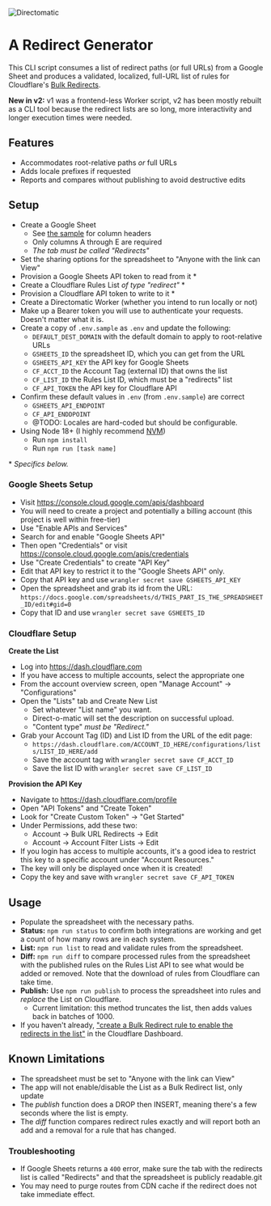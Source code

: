 ![Directomatic](./docs/directomatic.png)

# A Redirect Generator

This CLI script consumes a list of redirect paths (or full URLs) from a Google
Sheet and produces a validated, localized, full-URL list of rules for Cloudflare's
[Bulk Redirects](https://developers.cloudflare.com/rules/bulk-redirects/).

**New in v2:** v1 was a frontend-less Worker script, v2 has been mostly rebuilt
as a CLI tool because the redirect lists are so long, more interactivity and
longer execution times were needed.

## Features

- Accommodates root-relative paths _or_ full URLs
- Adds locale prefixes if requested
- Reports and compares without publishing to avoid destructive edits

## Setup

- Create a Google Sheet
  - See [the sample](./docs/spreadsheet-template.csv) for column headers
  - Only columns A through E are required
  - _The tab must be called "Redirects"_
- Set the sharing options for the spreadsheet to "Anyone with the link can View"
- Provision a Google Sheets API token to read from it \*
- Create a Cloudflare Rules List _of type "redirect"_ \*
- Provision a Cloudflare API token to write to it \*
- Create a Directomatic Worker (whether you intend to run locally or not)
- Make up a Bearer token you will use to authenticate your requests. Doesn't matter what it is.
- Create a copy of `.env.sample` as `.env` and update the following:
  - `DEFAULT_DEST_DOMAIN` with the default domain to apply to root-relative URLs
  - `GSHEETS_ID` the spreadsheet ID, which you can get from the URL
  - `GSHEETS_API_KEY` the API key for Google Sheets
  - `CF_ACCT_ID` the Account Tag (external ID) that owns the list
  - `CF_LIST_ID` the Rules List ID, which must be a "redirects" list
  - `CF_API_TOKEN` the API key for Cloudflare API
- Confirm these default values in `.env` (from `.env.sample`) are correct
  - `GSHEETS_API_ENDPOINT`
  - `CF_API_ENDDPOINT`
  - @TODO: Locales are hard-coded but should be configurable.
- Using Node 18+ (I highly recommend [NVM](https://github.com/nvm-sh/nvm))
  - Run `npm install`
  - Run `npm run [task name]`

\* _Specifics below._

### Google Sheets Setup

- Visit https://console.cloud.google.com/apis/dashboard
- You will need to create a project and potentially a billing account (this project is well within free-tier)
- Use "Enable APIs and Services"
- Search for and enable "Google Sheets API"
- Then open "Credentials" or visit https://console.cloud.google.com/apis/credentials
- Use "Create Credentials" to create "API Key"
- Edit that API key to restrict it to the "Google Sheets API" only.
- Copy that API key and use `wrangler secret save GSHEETS_API_KEY`
- Open the spreadsheet and grab its id from the URL: `https://docs.google.com/spreadsheets/d/THIS_PART_IS_THE_SPREADSHEET_ID/edit#gid=0`
- Copy that ID and use `wrangler secret save GSHEETS_ID`

### Cloudflare Setup

**Create the List**

- Log into https://dash.cloudflare.com
- If you have access to multiple accounts, select the appropriate one
- From the account overview screen, open "Manage Account" -> "Configurations"
- Open the "Lists" tab and Create New List
  - Set whatever "List name" you want.
  - Direct-o-matic will set the description on successful upload.
  - "Content type" _must be "Redirect."_
- Grab your Account Tag (ID) and List ID from the URL of the edit page:
  - `https://dash.cloudflare.com/ACCOUNT_ID_HERE/configurations/lists/LIST_ID_HERE/add`
  - Save the account tag with `wrangler secret save CF_ACCT_ID`
  - Save the list ID with `wrangler secret save CF_LIST_ID`

**Provision the API Key**

- Navigate to https://dash.cloudflare.com/profile
- Open "API Tokens" and "Create Token"
- Look for "Create Custom Token" -> "Get Started"
- Under Permissions, add these two:
  - Account -> Bulk URL Redirects -> Edit
  - Account -> Account Filter Lists -> Edit
- If you login has access to multiple accounts, it's a good idea to restrict
  this key to a specific account under "Account Resources."
- The key will only be displayed once when it is created!
- Copy the key and save with `wrangler secret save CF_API_TOKEN`

## Usage

- Populate the spreadsheet with the necessary paths.
- **Status:** `npm run status` to confirm both integrations are working and
  get a count of how many rows are in each system.
- **List:** `npm run list` to read and validate rules from the spreadsheet.
- **Diff:** `npm run diff` to compare processed rules from the spreadsheet
  with the published rules on the Rules List API to see what would be added or
  removed. Note that the download of rules from Cloudflare can take time.
- **Publish:** Use `npm run publish` to process the spreadsheet into rules and
  _replace_ the List on Cloudflare.
  - Current limitation: this method truncates the list, then adds values back in
    batches of 1000.
- If you haven't already, ["create a Bulk Redirect rule to enable the redirects in the list"](https://developers.cloudflare.com/rules/bulk-redirects/create-dashboard/#3-create-a-bulk-redirect-rule-to-enable-the-redirects-in-the-list) in the Cloudflare Dashboard.

## Known Limitations

- The spreadsheet must be set to "Anyone with the link can View"
- The app will not enable/disable the List as a Bulk Redirect list, only update
- The _publish_ function does a DROP then INSERT, meaning there's a few seconds
  where the list is empty.
- The _diff_ function compares redirect rules exactly and will report both an
  add and a removal for a rule that has changed.

### Troubleshooting

- If Google Sheets returns a `400` error, make sure the tab with the redirects
  list is called "Redirects" and that the spreadsheet is publicly readable.git
- You may need to purge routes from CDN cache if the redirect does not take
  immediate effect.
